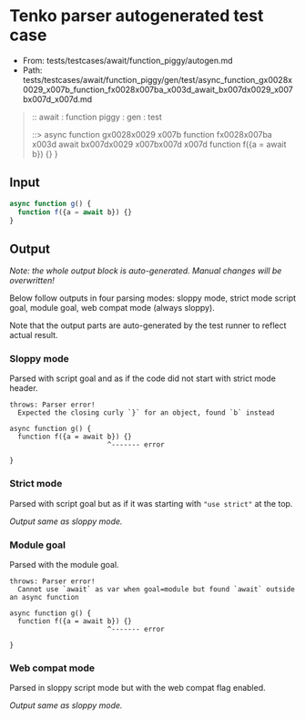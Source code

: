 # Tenko parser autogenerated test case

- From: tests/testcases/await/function_piggy/autogen.md
- Path: tests/testcases/await/function_piggy/gen/test/async_function_gx0028x0029_x007b_function_fx0028x007ba_x003d_await_bx007dx0029_x007bx007d_x007d.md

> :: await : function piggy : gen : test
>
> ::> async function gx0028x0029 x007b function fx0028x007ba x003d await bx007dx0029 x007bx007d x007d
>            function f({a = await b}) {}
>          }

## Input


`````js
async function g() {
  function f({a = await b}) {}
}
`````

## Output

_Note: the whole output block is auto-generated. Manual changes will be overwritten!_

Below follow outputs in four parsing modes: sloppy mode, strict mode script goal, module goal, web compat mode (always sloppy).

Note that the output parts are auto-generated by the test runner to reflect actual result.

### Sloppy mode

Parsed with script goal and as if the code did not start with strict mode header.

`````
throws: Parser error!
  Expected the closing curly `}` for an object, found `b` instead

async function g() {
  function f({a = await b}) {}
                        ^------- error

}
`````

### Strict mode

Parsed with script goal but as if it was starting with `"use strict"` at the top.

_Output same as sloppy mode._

### Module goal

Parsed with the module goal.

`````
throws: Parser error!
  Cannot use `await` as var when goal=module but found `await` outside an async function

async function g() {
  function f({a = await b}) {}
                        ^------- error

}
`````


### Web compat mode

Parsed in sloppy script mode but with the web compat flag enabled.

_Output same as sloppy mode._
